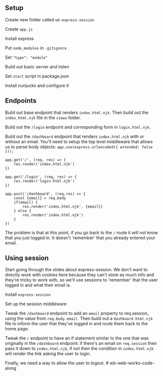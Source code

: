 ## Setup
Create new folder called `wb-express-session`

Create `app.js`

Install express

Put `node_modules` in `.gitignore`

Set `"type": "module"`

Build out basic server and listen

Set `start` script in package.json

Install nunjucks and configure it

## Endpoints

Build out base endpoint that renders `index.html.njk`. Then build out the `index.html.njk` file in the `views` folder. 

Build out the `/login` endpoint and corresponding form in `login.html.njk`.

Build out the `/dashboard` endpoint that renders `index.html.njk` with or without an email. You'll need to setup the top level middleware that allows us to parse body objects: `app.use(express.urlencoded({ extended: false }));`

```
app.get('/', (req, res) => {
    res.render('index.html.njk')
})

app.get('/login', (req, res) => {
    res.render('login.html.njk')
})

app.post('/dashboard', (req,res) => {
    const {email} = req.body 
    if(email) {
        res.render('index.html.njk', {email})
    } else {
        res.render('index.html.njk')
    }
})
```

The problem is that at this point, if you go back to the `/` route it will not know that you just logged in. It doesn't 'remember' that you already entered your email. 

## Using session

Start going through the slides about express-session. We don't want to directly work with cookies here because they can't store as much info and they're tricky to work with, so we'll use sessions to 'remember' that the user logged in and what their email is. 

Install `express-session`

Set up the session middleware

Tweak the `/dashboard` endpoint to add an `email` property to req.session, using the value from `req.body.email`. Then build out a `dashboard.html.njk` file to inform the user that they've logged in and route them back to the home page. 

Tweak the `/` endpoint to have an if statement similar to the one that was originally in the `/dashboard` endpoint: if there's an email on `req.session` then pass it down to `index.html.njk`, if not then the condition in `index.html.njk` will render the link asking the user to login. 

Finally, we need a way to allow the user to logout. # wb-web-works-code-along
